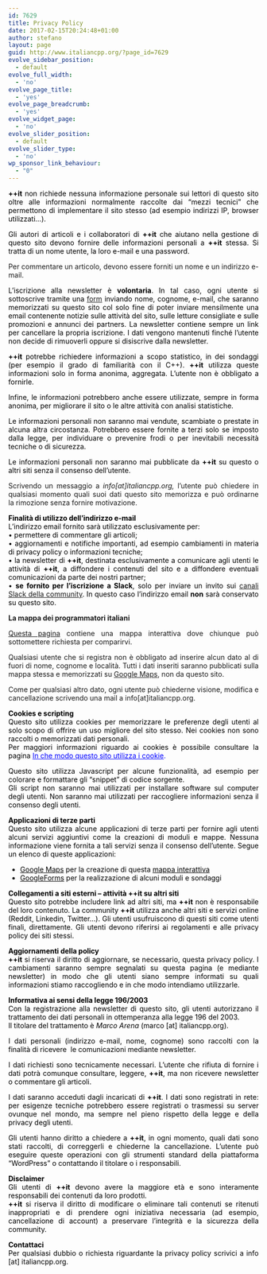 ```yaml
---
id: 7629
title: Privacy Policy
date: 2017-02-15T20:24:48+01:00
author: stefano
layout: page
guid: http://www.italiancpp.org/?page_id=7629
evolve_sidebar_position:
  - default
evolve_full_width:
  - 'no'
evolve_page_title:
  - 'yes'
evolve_page_breadcrumb:
  - 'yes'
evolve_widget_page:
  - 'no'
evolve_slider_position:
  - default
evolve_slider_type:
  - 'no'
wp_sponsor_link_behaviour:
  - "0"
---
```

<p style="text-align: justify;">
  <span style="color: #000000;"><strong>++it</strong> non richiede nessuna informazione personale sui lettori di questo sito oltre alle informazioni normalmente raccolte dai &#8220;mezzi tecnici&#8221; che permettono di implementare il sito stesso (ad esempio indirizzi IP, browser utilizzati&#8230;).</span>
</p>

<p style="text-align: justify;">
  <span style="color: #000000;">Gli autori di articoli e i collaboratori di <strong>++it</strong> che aiutano nella gestione di questo sito devono fornire delle informazioni personali a <strong>++it</strong> stessa. Si tratta di un nome utente, la loro e-mail e una password.</span>
</p>

<p style="text-align: justify;">
  Per commentare un articolo, devono essere forniti un nome e un indirizzo e-mail.
</p>

<p style="text-align: justify;">
  <span style="color: #000000;">L&#8217;iscrizione alla newsletter è <strong>volontaria</strong>. In tal caso, ogni utente si sottoscrive tramite una <a href="http://italiancpp.org/newsletter">form</a> inviando nome, cognome, e-mail, che saranno memorizzati su questo sito col solo fine di poter inviare mensilmente una email contenente notizie sulle attività del sito, sulle letture consigliate e sulle promozioni e annunci dei partners. La newsletter contiene sempre un link per cancellare la propria iscrizione. I dati vengono mantenuti finché l&#8217;utente non decide di rimuoverli oppure si disiscrive dalla newsletter.</span>
</p>

<p style="text-align: justify;">
  <span style="color: #000000;"><strong>++it</strong> potrebbe richiedere informazioni a scopo statistico, in dei sondaggi (per esempio il grado di familiarità con il C++). <strong>++it</strong> utilizza queste informazioni solo in forma anonima, aggregata. L&#8217;utente non è obbligato a fornirle.</span>
</p>

<p style="text-align: justify;">
  <span style="color: #000000;">Infine, le informazioni potrebbero anche essere utilizzate, sempre in forma anonima, per migliorare il sito o le altre attività con analisi statistiche.</span>
</p>

<p style="text-align: justify;">
  <span style="color: #000000;">Le informazioni personali non saranno mai vendute, scambiate o prestate in alcuna altra circostanza. Potrebbero essere fornite a terzi solo se imposto dalla legge, per individuare o prevenire frodi o per inevitabili necessità tecniche o di sicurezza.</span>
</p>

<p style="text-align: justify;">
  <span style="color: #000000;">Le informazioni personali non saranno mai pubblicate da <strong>++it</strong> su questo o altri siti senza il consenso dell&#8217;utente.</span>
</p>

<p style="text-align: justify;">
  Scrivendo un messaggio a <em>info[at]italiancpp.org, </em>l&#8217;utente può chiedere in qualsiasi momento quali suoi dati questo sito memorizza e può ordinarne la rimozione senza fornire motivazione.
</p>

<p style="text-align: justify;">
  <span style="color: #000000;"><strong>Finalità di utilizzo dell&#8217;indirizzo e-mail</strong></span><br /> <span style="color: #000000;"> L&#8217;indirizzo email fornito sarà utilizzato esclusivamente per:</span><br /> <span style="color: #000000;">• permettere di commentare gli articoli;</span><br /> <span style="color: #000000;"> • aggiornamenti e notifiche importanti, ad esempio cambiamenti in materia di privacy policy o informazioni tecniche;</span><br /> <span style="color: #000000;"> • la newsletter di <strong>++it</strong>, destinata esclusivamente a comunicare agli utenti le attività di <strong>++it</strong>, a diffondere i contenuti del sito e a diffondere eventuali comunicazioni da parte dei nostri partner;<br /> • <strong>se fornito per l&#8217;iscrizione a Slack</strong>, solo per inviare un invito sui <a href="https://italiancpp.slack.com">canali Slack della community</a>. In questo caso l&#8217;indirizzo email <strong>non</strong> sarà conservato su questo sito.<br /> </span>
</p>

<p style="text-align: justify;">
  <strong>La mappa dei programmatori italiani</strong>
</p>

<p style="text-align: justify;">
  <a href="http://italiancpp.org/map">Questa pagina</a> contiene una mappa interattiva dove chiunque può sottomettere richiesta per comparirvi.
</p>

<p style="text-align: justify;">
  Qualsiasi utente che si registra non è obbligato ad inserire alcun dato al di fuori di nome, cognome e località. Tutti i dati inseriti saranno pubblicati sulla mappa stessa e memorizzati su <a href="http://maps.google.com">Google Maps</a>, non da questo sito.
</p>

<p style="text-align: justify;">
  Come per qualsiasi altro dato, ogni utente può chiederne visione, modifica e cancellazione scrivendo una mail a info[at]italiancpp.org.
</p>

<p style="text-align: justify;">
  <span style="color: #000000;"><strong>Cookies e scripting</strong></span><br /> <span style="color: #000000;"> Questo sito utilizza cookies per memorizzare le preferenze degli utenti al solo scopo di offrire un uso migliore del sito stesso. Nei cookies non sono raccolti o memorizzati dati personali.<br /> Per maggiori informazioni riguardo ai cookies è possibile consultare la pagina <span style="color: #0000ff;"><a style="color: #0000ff;" href="http://www.italiancpp.org/cookie" target="_blank" rel="noopener noreferrer">In che modo questo sito utilizza i cookie</a>.</span></span>
</p>

<p style="text-align: justify;">
  <span style="color: #000000;">Questo sito utilizza Javascript per alcune funzionalità, ad esempio per colorare e formattare gli &#8220;snippet&#8221; di codice sorgente.</span><br /> <span style="color: #000000;"> Gli script non saranno mai utilizzati per installare software sul computer degli utenti. Non saranno mai utilizzati per raccogliere informazioni senza il consenso degli utenti.</span>
</p>

<p style="text-align: justify;">
  <span style="color: #000000;"><strong>Applicazioni di terze parti<br /> </strong>Questo sito utilizza alcune applicazioni di terze parti per fornire agli utenti alcuni servizi aggiuntivi come la creazioni di moduli e mappe. Nessuna informazione viene fornita a tali servizi senza il consenso dell&#8217;utente. Segue un elenco di queste applicazioni:</span>
</p>

<ul style="text-align: justify;">
  <li style="text-align: justify;">
    <span style="color: #000000;"><a style="color: #000000;" href="https://maps.google.com" target="_blank" rel="noopener noreferrer">Google Maps</a> per la creazione di questa <a style="color: #000000;" href="http://www.italiancpp.org/map/" target="_blank" rel="noopener noreferrer">mappa interattiva</a></span>
  </li>
  <li style="text-align: justify;">
    <span style="color: #000000;"><a style="color: #000000;" href="https://www.google.it/intl/it/forms/about/" target="_blank" rel="noopener noreferrer">GoogleForms</a> per la realizzazione di alcuni moduli e sondaggi</span>
  </li>
</ul>

<p style="text-align: justify;">
  <span style="color: #000000;"><strong>Collegamenti a siti esterni &#8211; attività ++it su altri siti</strong></span><br /> <span style="color: #000000;"> Questo sito potrebbe includere link ad altri siti, ma <strong>++it</strong> non è responsabile del loro contenuto. La community <strong>++it</strong> utilizza anche altri siti e servizi online (Reddit, Linkedin, Twitter&#8230;). Gli utenti usufruiscono di questi siti come utenti finali, direttamente. Gli utenti devono riferirsi ai regolamenti e alle privacy policy dei siti stessi.<br /> </span>
</p>

<p style="text-align: justify;">
  <span style="color: #000000;"><strong>Aggiornamenti della policy</strong></span><br /> <span style="color: #000000;"> <strong> ++it</strong> si riserva il diritto di aggiornare, se necessario, questa privacy policy. I cambiamenti saranno sempre segnalati su questa pagina (e mediante newsletter) in modo che gli utenti siano sempre informati su quali informazioni stiamo raccogliendo e in che modo intendiamo utilizzarle.</span>
</p>

<p style="text-align: justify;">
  <span style="color: #000000;"><strong>Informativa ai sensi della legge 196/2003</strong></span><br /> <span style="color: #000000;"> Con la registrazione alla newsletter di questo sito, gli utenti autorizzano il trattamento dei dati personali in ottemperanza alla legge 196 del 2003.</span><br /> <span style="color: #000000;"> Il titolare del trattamento è <em>Marco Arena</em> (marco [at] italiancpp.org).</span>
</p>

<p style="text-align: justify;">
  <span style="color: #000000;">I dati personali (indirizzo e-mail, nome, cognome) sono raccolti con la finalità di ricevere  le comunicazioni mediante newsletter.</span>
</p>

<p style="text-align: justify;">
  <span style="color: #000000;">I dati richiesti sono tecnicamente necessari. L&#8217;utente che rifiuta di fornire i dati potrà comunque consultare, leggere, <strong>++it</strong>, ma non ricevere newsletter o commentare gli articoli.</span>
</p>

<p style="text-align: justify;">
  <span style="color: #000000;">I dati saranno acceduti dagli incaricati di <strong>++it</strong>. I dati sono registrati in rete: per esigenze tecniche potrebbero essere registrati o trasmessi su server ovunque nel mondo, ma sempre nel pieno rispetto della legge e della privacy degli utenti.</span>
</p>

<p style="text-align: justify;">
  <span style="color: #000000;">Gli utenti hanno diritto a chiedere a <strong>++it</strong>, in ogni momento, quali dati sono stati raccolti, di correggerli e chiederne la cancellazione. L&#8217;utente può eseguire queste operazioni con gli strumenti standard della piattaforma &#8220;WordPress&#8221; o contattando il titolare o i responsabili.</span>
</p>

<p style="text-align: justify;">
  <span style="color: #000000;"><strong>Disclaimer</strong></span><br /> <span style="color: #000000;"> Gli utenti di <strong>++it</strong> devono avere la maggiore età e sono interamente responsabili dei contenuti da loro prodotti.</span><br /> <span style="color: #000000;"> <strong> ++it</strong> si riserva il diritto di modificare o eliminare tali contenuti se ritenuti inappropriati e di prendere ogni iniziativa necessaria (ad esempio, cancellazione di account) a preservare l&#8217;integrità e la sicurezza della community.</span>
</p>

<p style="text-align: justify;">
  <span style="color: #000000;"><strong>Contattaci</strong><br /> Per qualsiasi dubbio o richiesta riguardante la privacy policy scrivici a info [at] italiancpp.org.</span>
</p>